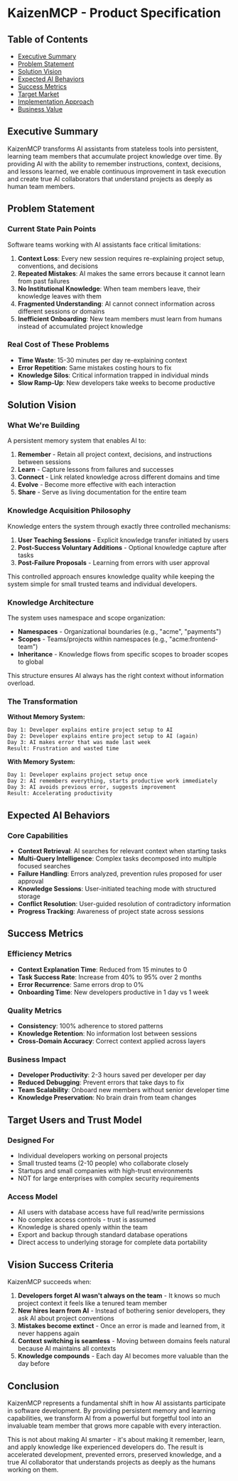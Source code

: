 # KaizenMCP - Product Specification

## Table of Contents
- [Executive Summary](#executive-summary)
- [Problem Statement](#problem-statement)
- [Solution Vision](#solution-vision)
- [Expected AI Behaviors](#expected-ai-behaviors)
- [Success Metrics](#success-metrics)
- [Target Market](#target-market)
- [Implementation Approach](#implementation-approach)
- [Business Value](#business-value)

## Executive Summary

KaizenMCP transforms AI assistants from stateless tools into persistent, learning team members that accumulate project knowledge over time. By providing AI with the ability to remember instructions, context, decisions, and lessons learned, we enable continuous improvement in task execution and create true AI collaborators that understand projects as deeply as human team members.

## Problem Statement

### Current State Pain Points

Software teams working with AI assistants face critical limitations:

1. **Context Loss**: Every new session requires re-explaining project setup, conventions, and decisions
2. **Repeated Mistakes**: AI makes the same errors because it cannot learn from past failures
3. **No Institutional Knowledge**: When team members leave, their knowledge leaves with them
4. **Fragmented Understanding**: AI cannot connect information across different sessions or domains
5. **Inefficient Onboarding**: New team members must learn from humans instead of accumulated project knowledge

### Real Cost of These Problems

- **Time Waste**: 15-30 minutes per day re-explaining context
- **Error Repetition**: Same mistakes costing hours to fix
- **Knowledge Silos**: Critical information trapped in individual minds
- **Slow Ramp-Up**: New developers take weeks to become productive

## Solution Vision

### What We're Building

A persistent memory system that enables AI to:

1. **Remember** - Retain all project context, decisions, and instructions between sessions
2. **Learn** - Capture lessons from failures and successes
3. **Connect** - Link related knowledge across different domains and time
4. **Evolve** - Become more effective with each interaction
5. **Share** - Serve as living documentation for the entire team

### Knowledge Acquisition Philosophy

Knowledge enters the system through exactly three controlled mechanisms:

1. **User Teaching Sessions** - Explicit knowledge transfer initiated by users
2. **Post-Success Voluntary Additions** - Optional knowledge capture after tasks
3. **Post-Failure Proposals** - Learning from errors with user approval

This controlled approach ensures knowledge quality while keeping the system simple for small trusted teams and individual developers.

### Knowledge Architecture

The system uses namespace and scope organization:
- **Namespaces** - Organizational boundaries (e.g., "acme", "payments")  
- **Scopes** - Teams/projects within namespaces (e.g., "acme:frontend-team")
- **Inheritance** - Knowledge flows from specific scopes to broader scopes to global

This structure ensures AI always has the right context without information overload.

### The Transformation

**Without Memory System:**
```
Day 1: Developer explains entire project setup to AI
Day 2: Developer explains entire project setup to AI (again)
Day 3: AI makes error that was made last week
Result: Frustration and wasted time
```

**With Memory System:**
```
Day 1: Developer explains project setup once
Day 2: AI remembers everything, starts productive work immediately
Day 3: AI avoids previous error, suggests improvement
Result: Accelerating productivity
```

## Expected AI Behaviors

### Core Capabilities
- **Context Retrieval**: AI searches for relevant context when starting tasks
- **Multi-Query Intelligence**: Complex tasks decomposed into multiple focused searches
- **Failure Handling**: Errors analyzed, prevention rules proposed for user approval
- **Knowledge Sessions**: User-initiated teaching mode with structured storage
- **Conflict Resolution**: User-guided resolution of contradictory information
- **Progress Tracking**: Awareness of project state across sessions

## Success Metrics

### Efficiency Metrics
- **Context Explanation Time**: Reduced from 15 minutes to 0
- **Task Success Rate**: Increase from 40% to 95% over 2 months
- **Error Recurrence**: Same errors drop to 0%
- **Onboarding Time**: New developers productive in 1 day vs 1 week

### Quality Metrics
- **Consistency**: 100% adherence to stored patterns
- **Knowledge Retention**: No information lost between sessions
- **Cross-Domain Accuracy**: Correct context applied across layers

### Business Impact
- **Developer Productivity**: 2-3 hours saved per developer per day
- **Reduced Debugging**: Prevent errors that take days to fix
- **Team Scalability**: Onboard new members without senior developer time
- **Knowledge Preservation**: No brain drain from team changes

## Target Users and Trust Model

### Designed For
- Individual developers working on personal projects
- Small trusted teams (2-10 people) who collaborate closely
- Startups and small companies with high-trust environments
- NOT for large enterprises with complex security requirements

### Access Model
- All users with database access have full read/write permissions
- No complex access controls - trust is assumed
- Knowledge is shared openly within the team
- Export and backup through standard database operations
- Direct access to underlying storage for complete data portability

## Vision Success Criteria

KaizenMCP succeeds when:

1. **Developers forget AI wasn't always on the team** - It knows so much project context it feels like a tenured team member
2. **New hires learn from AI** - Instead of bothering senior developers, they ask AI about project conventions
3. **Mistakes become extinct** - Once an error is made and learned from, it never happens again
4. **Context switching is seamless** - Moving between domains feels natural because AI maintains all contexts
5. **Knowledge compounds** - Each day AI becomes more valuable than the day before

## Conclusion

KaizenMCP represents a fundamental shift in how AI assistants participate in software development. By providing persistent memory and learning capabilities, we transform AI from a powerful but forgetful tool into an invaluable team member that grows more capable with every interaction.

This is not about making AI smarter - it's about making it remember, learn, and apply knowledge like experienced developers do. The result is accelerated development, prevented errors, preserved knowledge, and a true AI collaborator that understands projects as deeply as the humans working on them.
